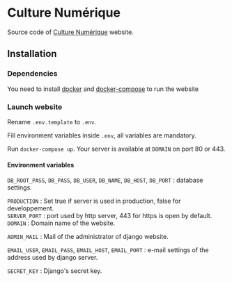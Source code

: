 # Culture Numérique

Source code of [Culture Numérique](https://culture-numerique.xyz/) website.

## Installation

### Dependencies

You need to install [docker](https://docs.docker.com/get-docker/) and [docker-compose](https://docs.docker.com/compose/install/) to run the website

### Launch website

Rename `.env.template` to `.env`.

Fill environment variables inside `.env`, all variables are mandatory.

Run `docker-compose up`. Your server is available at `DOMAIN` on port 80 or 443.

#### Environment variables

`DB_ROOT_PASS`, `DB_PASS`, `DB_USER`, `DB_NAME`, `DB_HOST`, `DB_PORT` : database settings.

`PRODUCTION` : Set true if server is used in production, false for developpement.  
`SERVER_PORT` : port used by http server, 443 for https is open by default.  
`DOMAIN` : Domain name of the website.

`ADMIN_MAIL` : Mail of the administrator of django website.

`EMAIL_USER`, `EMAIL_PASS`, `EMAIL_HOST`, `EMAIL_PORT` : e-mail settings of the address used by django server.

`SECRET_KEY` : Django's secret key.

